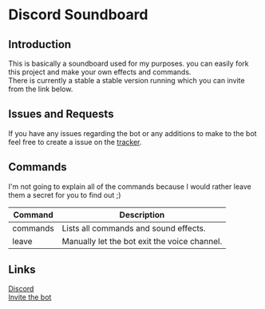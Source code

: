 # Discord Soundboard

## Introduction
This is basically a soundboard used for my purposes. you can easily fork this project and make your own effects and commands.<br>
There is currently a stable a stable version running which you can invite from the link below.

## Issues and Requests
If you have any issues regarding the bot or any additions to make to the bot feel free to create a issue on the [tracker](https://github.com/shadowolfyt/discord-soundboard/issues/new).

## Commands
I'm not going to explain all of the commands because I would rather leave them a secret for you to find out ;)

| Command  | Description |
| ------------- | ------------- |
| commands  | Lists all commands and sound effects.  |
| leave  | Manually let the bot exit the voice channel.  |


## Links
[Discord](https://www.discord.io/chillcabin)<br>
[Invite the bot](https://discordapp.com/oauth2/authorize?&client_id=447199644292743168&scope=bot&permissions=0)
